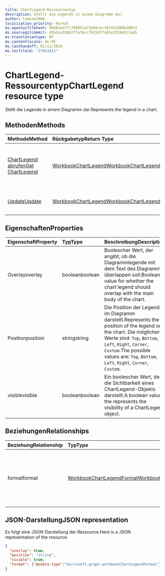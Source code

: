 ```yaml
---
title: ChartLegend-Ressourcentyp
description: Stellt die Legende in einem Diagramm dar.
author: lumine2008
localization_priority: Normal
ms.openlocfilehash: 9bb81eef7c78d952a71b60cec787413308b10833
ms.sourcegitcommit: d2b3ca32602ffa76cc7925d7f4d1e2258e611ea5
ms.translationtype: MT
ms.contentlocale: de-DE
ms.lasthandoff: 01/11/2019
ms.locfileid: "27813412"
---
```

# <a name="chartlegend-resource-type"></a><span data-ttu-id="91987-103">ChartLegend-Ressourcentyp</span><span class="sxs-lookup"><span data-stu-id="91987-103">ChartLegend resource type</span></span>

<span data-ttu-id="91987-104">Stellt die Legende in einem Diagramm dar.</span><span class="sxs-lookup"><span data-stu-id="91987-104">Represents the legend in a chart.</span></span>


## <a name="methods"></a><span data-ttu-id="91987-105">Methoden</span><span class="sxs-lookup"><span data-stu-id="91987-105">Methods</span></span>

| <span data-ttu-id="91987-106">Methode</span><span class="sxs-lookup"><span data-stu-id="91987-106">Method</span></span>           | <span data-ttu-id="91987-107">Rückgabetyp</span><span class="sxs-lookup"><span data-stu-id="91987-107">Return Type</span></span>    |<span data-ttu-id="91987-108">Beschreibung</span><span class="sxs-lookup"><span data-stu-id="91987-108">Description</span></span>|
|:---------------|:--------|:----------|
|[<span data-ttu-id="91987-109">ChartLegend abrufen</span><span class="sxs-lookup"><span data-stu-id="91987-109">Get ChartLegend</span></span>](../api/chartlegend-get.md) | [<span data-ttu-id="91987-110">WorkbookChartLegend</span><span class="sxs-lookup"><span data-stu-id="91987-110">WorkbookChartLegend</span></span>](chartlegend.md) |<span data-ttu-id="91987-111">Dient zum Lesen der Eigenschaften und der Beziehungen des chartLegend-Objekts.</span><span class="sxs-lookup"><span data-stu-id="91987-111">Read properties and relationships of chartLegend object.</span></span>|
|[<span data-ttu-id="91987-112">Update</span><span class="sxs-lookup"><span data-stu-id="91987-112">Update</span></span>](../api/chartlegend-update.md) | [<span data-ttu-id="91987-113">WorkbookChartLegend</span><span class="sxs-lookup"><span data-stu-id="91987-113">WorkbookChartLegend</span></span>](chartlegend.md) |<span data-ttu-id="91987-114">Dient zum Aktualisieren des ChartLegend-Objekts.</span><span class="sxs-lookup"><span data-stu-id="91987-114">Update ChartLegend object.</span></span> |

## <a name="properties"></a><span data-ttu-id="91987-115">Eigenschaften</span><span class="sxs-lookup"><span data-stu-id="91987-115">Properties</span></span>
| <span data-ttu-id="91987-116">Eigenschaft</span><span class="sxs-lookup"><span data-stu-id="91987-116">Property</span></span>     | <span data-ttu-id="91987-117">Typ</span><span class="sxs-lookup"><span data-stu-id="91987-117">Type</span></span>   |<span data-ttu-id="91987-118">Beschreibung</span><span class="sxs-lookup"><span data-stu-id="91987-118">Description</span></span>|
|:---------------|:--------|:----------|
|<span data-ttu-id="91987-119">Overlay</span><span class="sxs-lookup"><span data-stu-id="91987-119">overlay</span></span>|<span data-ttu-id="91987-120">boolean</span><span class="sxs-lookup"><span data-stu-id="91987-120">boolean</span></span>|<span data-ttu-id="91987-121">Boolescher Wert, der angibt, ob die Diagrammlegende mit dem Text des Diagramms überlappen soll.</span><span class="sxs-lookup"><span data-stu-id="91987-121">Boolean value for whether the chart legend should overlap with the main body of the chart.</span></span>|
|<span data-ttu-id="91987-122">Position</span><span class="sxs-lookup"><span data-stu-id="91987-122">position</span></span>|<span data-ttu-id="91987-123">string</span><span class="sxs-lookup"><span data-stu-id="91987-123">string</span></span>|<span data-ttu-id="91987-124">Die Position der Legende im Diagramm darstellt.</span><span class="sxs-lookup"><span data-stu-id="91987-124">Represents the position of the legend on the chart.</span></span> <span data-ttu-id="91987-125">Die möglichen Werte sind: `Top`, `Bottom`, `Left`, `Right`, `Corner`, `Custom`.</span><span class="sxs-lookup"><span data-stu-id="91987-125">The possible values are: `Top`, `Bottom`, `Left`, `Right`, `Corner`, `Custom`.</span></span>|
|<span data-ttu-id="91987-126">visible</span><span class="sxs-lookup"><span data-stu-id="91987-126">visible</span></span>|<span data-ttu-id="91987-127">boolean</span><span class="sxs-lookup"><span data-stu-id="91987-127">boolean</span></span>|<span data-ttu-id="91987-128">Ein boolescher Wert, der die Sichtbarkeit eines ChartLegend-Objekts darstellt.</span><span class="sxs-lookup"><span data-stu-id="91987-128">A boolean value the represents the visibility of a ChartLegend object.</span></span>|

## <a name="relationships"></a><span data-ttu-id="91987-129">Beziehungen</span><span class="sxs-lookup"><span data-stu-id="91987-129">Relationships</span></span>
| <span data-ttu-id="91987-130">Beziehung</span><span class="sxs-lookup"><span data-stu-id="91987-130">Relationship</span></span> | <span data-ttu-id="91987-131">Typ</span><span class="sxs-lookup"><span data-stu-id="91987-131">Type</span></span>   |<span data-ttu-id="91987-132">Beschreibung</span><span class="sxs-lookup"><span data-stu-id="91987-132">Description</span></span>|
|:---------------|:--------|:----------|
|<span data-ttu-id="91987-133">format</span><span class="sxs-lookup"><span data-stu-id="91987-133">format</span></span>|[<span data-ttu-id="91987-134">WorkbookChartLegendFormat</span><span class="sxs-lookup"><span data-stu-id="91987-134">WorkbookChartLegendFormat</span></span>](chartlegendformat.md)|<span data-ttu-id="91987-p102">Stellt die Formatierung für eine Diagrammlegende dar, einschließlich Füllung und Schriftartformatierung. Schreibgeschützt.</span><span class="sxs-lookup"><span data-stu-id="91987-p102">Represents the formatting of a chart legend, which includes fill and font formatting. Read-only.</span></span>|

## <a name="json-representation"></a><span data-ttu-id="91987-137">JSON-Darstellung</span><span class="sxs-lookup"><span data-stu-id="91987-137">JSON representation</span></span>

<span data-ttu-id="91987-138">Es folgt eine JSON-Darstellung der Ressource.</span><span class="sxs-lookup"><span data-stu-id="91987-138">Here is a JSON representation of the resource.</span></span>

<!-- {
  "blockType": "resource",
  "baseType": "microsoft.graph.entity",
  "optionalProperties": [

  ],
  "@odata.type": "microsoft.graph.workbookChartLegend"
}-->

```json
{
  "overlay": true,
  "position": "string",
  "visible": true,
  "format": {"@odata.type":"microsoft.graph.workbookChartLegendFormat"}
}

```

<!-- uuid: 8fcb5dbc-d5aa-4681-8e31-b001d5168d79
2015-10-25 14:57:30 UTC -->
<!-- {
  "type": "#page.annotation",
  "description": "ChartLegend resource",
  "keywords": "",
  "section": "documentation",
  "tocPath": ""
}-->
